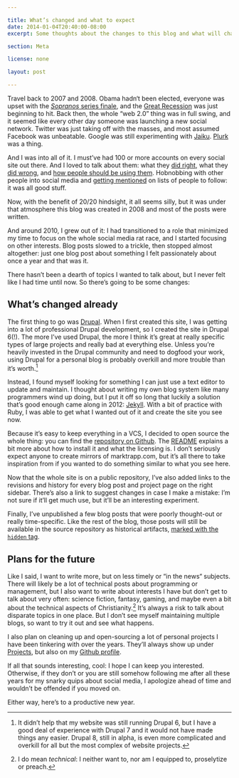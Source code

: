 ```yaml
---

title: What’s changed and what to expect
date: 2014-01-04T20:40:00-08:00
excerpt: Some thoughts about the changes to this blog and what will change in the future.

section: Meta

license: none

layout: post

---
```


Travel back to 2007 and 2008. Obama hadn‘t been elected, everyone was upset with the [*Sopranos* series finale][1], and the [Great Recession][2] was just beginning to hit. Back then, the whole “web 2.0” thing was in full swing, and it seemed like every other day someone was launching a new social network. Twitter was just taking off with the masses, and most assumed Facebook was unbeatable. Google was still experimenting with [Jaiku][3]. [Plurk][4] was a thing.

And I was into all of it. I must’ve had 100 or more accounts on every social site out there. And I loved to talk about them: what they [did right][5], what they [did wrong][6], and [how people should be using them][7]. Hobnobbing with other people into social media and [getting mentioned][8] on lists of people to follow: it was all good stuff.

Now, with the benefit of 20/20 hindsight, it all seems silly, but it was under that atmosphere this blog was created in 2008 and most of the posts were written.

And around 2010, I grew out of it: I had transitioned to a role that minimized my time to focus on the whole social media rat race, and I started focusing on other interests. Blog posts slowed to a trickle, then stopped almost altogether: just one blog post about something I felt passionately about once a year and that was it.

There hasn’t been a dearth of topics I wanted to talk about, but I never felt like I had time until now. So there’s going to be some changes:

## What’s changed already

The first thing to go was [Drupal][9]. When I first created this site, I was getting into a lot of professional Drupal development, so I created the site in Drupal 6(!). The more I’ve used Drupal, the more I think it’s great at really specific types of large projects and really bad at everything else. Unless you’re heavily invested in the Drupal community and need to dogfood your work, using Drupal for a personal blog is probably overkill and more trouble than it’s worth.[^1]

Instead, I found myself looking for something I can just use a text editor to update and maintain. I thought about writing my own blog system like many programmers wind up doing, but I put it off so long that luckily a solution that’s good enough came along in 2012: [Jekyll][10]. With a bit of practice with Ruby, I was able to get what I wanted out of it and create the site you see now.

Because it’s easy to keep everything in a VCS, I decided to open source the whole thing: you can find the [repository on Github][11]. The [README][12] explains a bit more about how to install it and what the licensing is. I don’t seriously expect anyone to create mirrors of marktrapp.com, but it’s all there to take inspiration from if you wanted to do something similar to what you see here.

Now that the whole site is on a public repository, I’ve also added links to the revisions and history for every blog post and project page on the right sidebar. There’s also a link to suggest changes in case I make a mistake: I’m not sure if it’ll get much use, but it’ll be an interesting experiment.

Finally, I’ve unpublished a few blog posts that were poorly thought-out or really time-specific. Like the rest of the blog, those posts will still be available in the source repository as historical artifacts, [marked with the `hidden` tag][13].

## Plans for the future

Like I said, I want to write more, but on less timely or “in the news“ subjects. There will likely be a lot of technical posts about programming or management, but I also want to write about interests I have but don’t get to talk about very often: science fiction, fantasy, gaming, and maybe even a bit about the technical aspects of Christianity.[^2] It’s always a risk to talk about disparate topics in one place. But I don’t see myself maintaining multiple blogs, so want to try it out and see what happens.

I also plan on cleaning up and open-sourcing a lot of personal projects I have been tinkering with over the years. They’ll always show up under [Projects][14], but also on my [Github profile][15].

If all that sounds interesting, cool: I hope I can keep you interested. Otherwise, if they don’t or you are still somehow following me after all these years for my snarky quips about social media, I apologize ahead of time and wouldn’t be offended if you moved on.

Either way, here’s to a productive new year.

[^1]: It didn’t help that my website was still running Drupal 6, but I have a good deal of experience with Drupal 7 and it would not have made things any easier. Drupal 8, still in alpha, is even more complicated and overkill for all but the most complex of website projects.
[^2]: I do mean *technical*: I neither want to, nor am I equipped to, proselytize or preach.

[1]: http://en.wikipedia.org/wiki/Made_in_America_(The_Sopranos)#Interpretations_of_the_final_scene "Wikipedia particle on the interpretations of the final scene of the Sopranos series finale"
[2]: http://en.wikipedia.org/wiki/Great_Recession "Wikipedia article on the Great Recession"
[3]: http://en.wikipedia.org/wiki/Jaiku "Wikipedia article on Jaiku"
[4]: http://en.wikipedia.org/wiki/Plurk "Wikipedia article on Plurk"
[5]: http://marktrapp.com/blog/2009/04/06/real-time-killed-web-20-star/ "Real-time killed the web 2.0 star"
[6]: http://marktrapp.com/blog/2009/10/29/twitter-lists-make-twitter-dangerous-use/ "Twitter lists make Twitter dangerous to use"
[7]: http://marktrapp.com/blog/2009/01/03/armchair-entrepreneuring/ "Armchair Entrepreneuring"
[8]: http://scobleizer.com/2008/09/26/the-scoble-top-tech-bloggerfriendfeedsocial-media-list/ "The Scoble Top Tech Blogger/FriendFeed/Social Media List"
[9]: https://drupal.org "Drupal project page"
[10]: http://jekyllrb.com "Jekyll project page"
[11]: https://github.com/itafroma/marktrapp.com "Github repository for marktrapp.com"
[12]: https://github.com/itafroma/marktrapp.com/blob/production/README.md "README for marktrapp.com"
[13]: https://github.com/search?l=Markdown&q=hidden+repo%3Aitafroma%2Fmarktrapp.com&type=Code "Github search for hidden posts"
[14]: http://marktrapp.com/projects "Projects page"
[15]: https://github.com/itafroma "My Github profile"
